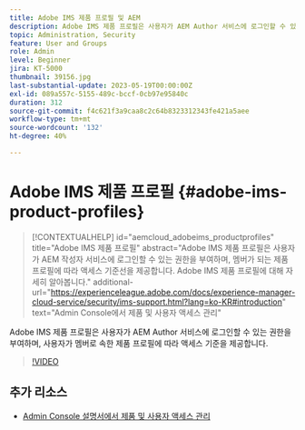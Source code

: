 ```yaml
---
title: Adobe IMS 제품 프로필 및 AEM
description: Adobe IMS 제품 프로필은 사용자가 AEM Author 서비스에 로그인할 수 있는 권한을 부여하며, 사용자가 멤버로 속한 제품 프로필에 따라 액세스 기준을 제공합니다.
topic: Administration, Security
feature: User and Groups
role: Admin
level: Beginner
jira: KT-5000
thumbnail: 39156.jpg
last-substantial-update: 2023-05-19T00:00:00Z
exl-id: 089a557c-5155-489c-bccf-0cb97e95840c
duration: 312
source-git-commit: f4c621f3a9caa8c2c64b8323312343fe421a5aee
workflow-type: tm+mt
source-wordcount: '132'
ht-degree: 40%

---
```


# Adobe IMS 제품 프로필 {#adobe-ims-product-profiles}

>[!CONTEXTUALHELP]
>id="aemcloud_adobeims_productprofiles"
>title="Adobe IMS 제품 프로필"
>abstract="Adobe IMS 제품 프로필은 사용자가 AEM 작성자 서비스에 로그인할 수 있는 권한을 부여하며, 멤버가 되는 제품 프로필에 따라 액세스 기준선을 제공합니다. Adobe IMS 제품 프로필에 대해 자세히 알아봅니다."
>additional-url="https://experienceleague.adobe.com/docs/experience-manager-cloud-service/security/ims-support.html?lang=ko-KR#introduction" text="Admin Console에서 제품 및 사용자 액세스 관리"

Adobe IMS 제품 프로필은 사용자가 AEM Author 서비스에 로그인할 수 있는 권한을 부여하며, 사용자가 멤버로 속한 제품 프로필에 따라 액세스 기준을 제공합니다.

>[!VIDEO](https://video.tv.adobe.com/v/39156?quality=12&learn=on)

## 추가 리소스

+ [Admin Console 설명서에서 제품 및 사용자 액세스 관리](https://experienceleague.adobe.com/docs/experience-manager-cloud-service/security/ims-support.html#managing-products-and-user-access-in-admin-console)

